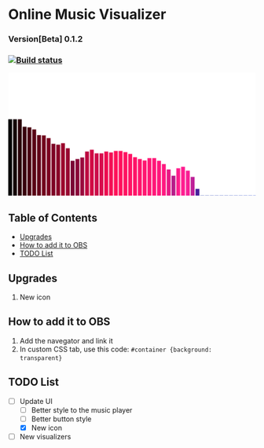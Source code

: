 # Online Music Visualizer
### Version[Beta] 0.1.2
### [![Build status](https://ci.appveyor.com/api/projects/status/v5a5bca5513mkjb5/branch/main?svg=true)](https://ci.appveyor.com/project/lipe993/online-music-vis/branch/main)
![Test Image](image.png)
## Table of Contents
- [Upgrades](#upgrades)
- [How to add it to OBS](#how-to-add-it-to-obs)
- [TODO List](#todo-list)

## Upgrades
1. New icon

## How to add it to OBS
1. Add the navegator and link it
2. In custom CSS tab, use this code: `#container {background: transparent}`

## TODO List
- [ ] Update UI
	- [ ] Better style to the music player
	- [ ] Better button style
	- [x] New icon
- [ ] New visualizers
